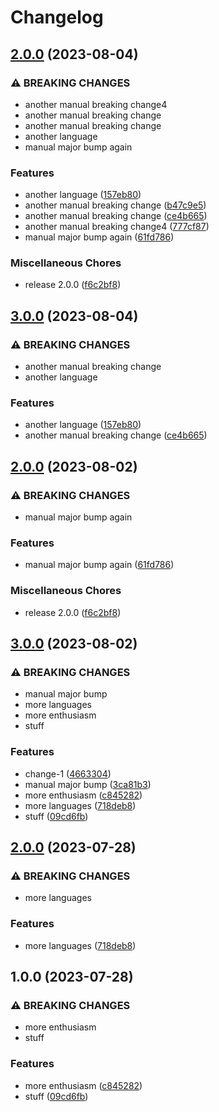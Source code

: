 # Changelog

## [2.0.0](https://github.com/devdoshi/test-release-please/compare/v3.0.0...v2.0.0) (2023-08-04)


### ⚠ BREAKING CHANGES

* another manual breaking change4
* another manual breaking change
* another manual breaking change
* another language
* manual major bump again

### Features

* another language ([157eb80](https://github.com/devdoshi/test-release-please/commit/157eb808f3843533b4f254d9f638a70506e2c30f))
* another manual breaking change ([b47c9e5](https://github.com/devdoshi/test-release-please/commit/b47c9e5f341c093dd2551fd335cd0cf6fc39a250))
* another manual breaking change ([ce4b665](https://github.com/devdoshi/test-release-please/commit/ce4b665ee6fab56508a0b0cd72709fa5ed0f10e8))
* another manual breaking change4 ([777cf87](https://github.com/devdoshi/test-release-please/commit/777cf87bc879c077a2e903a4bc83f2a94dc86f75))
* manual major bump again ([61fd786](https://github.com/devdoshi/test-release-please/commit/61fd7860fe4a08ba69c35030801eccef5f4689f3))


### Miscellaneous Chores

* release 2.0.0 ([f6c2bf8](https://github.com/devdoshi/test-release-please/commit/f6c2bf828564269675e2599ac652dc36f8834f15))

## [3.0.0](https://github.com/devdoshi/test-release-please/compare/v2.0.0...v3.0.0) (2023-08-04)


### ⚠ BREAKING CHANGES

* another manual breaking change
* another language

### Features

* another language ([157eb80](https://github.com/devdoshi/test-release-please/commit/157eb808f3843533b4f254d9f638a70506e2c30f))
* another manual breaking change ([ce4b665](https://github.com/devdoshi/test-release-please/commit/ce4b665ee6fab56508a0b0cd72709fa5ed0f10e8))

## [2.0.0](https://github.com/devdoshi/test-release-please/compare/v3.0.0...v2.0.0) (2023-08-02)


### ⚠ BREAKING CHANGES

* manual major bump again

### Features

* manual major bump again ([61fd786](https://github.com/devdoshi/test-release-please/commit/61fd7860fe4a08ba69c35030801eccef5f4689f3))


### Miscellaneous Chores

* release 2.0.0 ([f6c2bf8](https://github.com/devdoshi/test-release-please/commit/f6c2bf828564269675e2599ac652dc36f8834f15))

## [3.0.0](https://github.com/devdoshi/test-release-please/compare/v2.0.0...v3.0.0) (2023-08-02)


### ⚠ BREAKING CHANGES

* manual major bump
* more languages
* more enthusiasm
* stuff

### Features

* change-1 ([4663304](https://github.com/devdoshi/test-release-please/commit/4663304167dd791a43ddcc37f1812ee9b3668476))
* manual major bump ([3ca81b3](https://github.com/devdoshi/test-release-please/commit/3ca81b3ca1c1e1768d65d6c1a1689898a57a817c))
* more enthusiasm ([c845282](https://github.com/devdoshi/test-release-please/commit/c8452827e7fab352cab3666ad6d8d99fc98158f8))
* more languages ([718deb8](https://github.com/devdoshi/test-release-please/commit/718deb869cee4fa2e1dfa6555052b85c3870fa23))
* stuff ([09cd6fb](https://github.com/devdoshi/test-release-please/commit/09cd6fb663757074a194e78f24175f9cddbc2f02))

## [2.0.0](https://github.com/devdoshi/test-release-please/compare/v1.0.0...v2.0.0) (2023-07-28)


### ⚠ BREAKING CHANGES

* more languages

### Features

* more languages ([718deb8](https://github.com/devdoshi/test-release-please/commit/718deb869cee4fa2e1dfa6555052b85c3870fa23))

## 1.0.0 (2023-07-28)


### ⚠ BREAKING CHANGES

* more enthusiasm
* stuff

### Features

* more enthusiasm ([c845282](https://github.com/devdoshi/test-release-please/commit/c8452827e7fab352cab3666ad6d8d99fc98158f8))
* stuff ([09cd6fb](https://github.com/devdoshi/test-release-please/commit/09cd6fb663757074a194e78f24175f9cddbc2f02))
